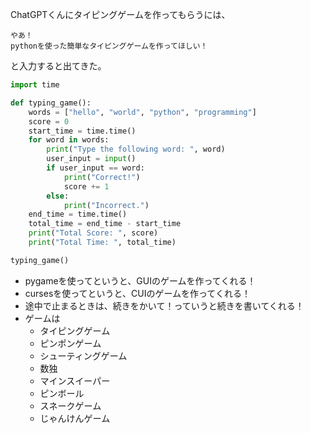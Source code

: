 ChatGPTくんにタイピングゲームを作ってもらうには、
```
やあ！
pythonを使った簡単なタイピングゲームを作ってほしい！
```
と入力すると出てきた。

```py
import time

def typing_game():
    words = ["hello", "world", "python", "programming"]
    score = 0
    start_time = time.time()
    for word in words:
        print("Type the following word: ", word)
        user_input = input()
        if user_input == word:
            print("Correct!")
            score += 1
        else:
            print("Incorrect.")
    end_time = time.time()
    total_time = end_time - start_time
    print("Total Score: ", score)
    print("Total Time: ", total_time)

typing_game()

```

- pygameを使ってというと、GUIのゲームを作ってくれる！
- cursesを使ってというと、CUIのゲームを作ってくれる！
- 途中で止まるときは、続きをかいて！っていうと続きを書いてくれる！
- ゲームは
    - タイピングゲーム
    - ピンポンゲーム
    - シューティングゲーム
    - 数独
    - マインスイーパー
    - ピンボール
    - スネークゲーム
    - じゃんけんゲーム
